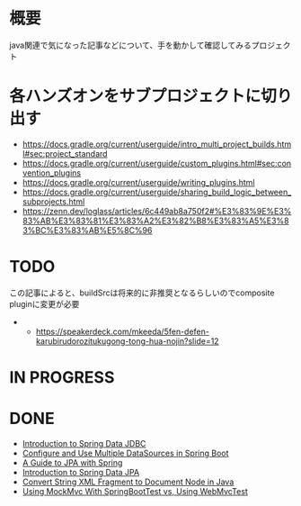 # 概要
java関連で気になった記事などについて、手を動かして確認してみるプロジェクト<br>

# 各ハンズオンをサブプロジェクトに切り出す
- https://docs.gradle.org/current/userguide/intro_multi_project_builds.html#sec:project_standard
- https://docs.gradle.org/current/userguide/custom_plugins.html#sec:convention_plugins
- https://docs.gradle.org/current/userguide/writing_plugins.html
- https://docs.gradle.org/current/userguide/sharing_build_logic_between_subprojects.html
- https://zenn.dev/loglass/articles/6c449ab8a750f2#%E3%83%9E%E3%83%AB%E3%83%81%E3%83%A2%E3%82%B8%E3%83%A5%E3%83%BC%E3%83%AB%E5%8C%96

# TODO
この記事によると、buildSrcは将来的に非推奨となるらしいのでcomposite pluginに変更が必要<br>
- - https://speakerdeck.com/mkeeda/5fen-defen-karubirudorozitukugong-tong-hua-nojin?slide=12

# IN PROGRESS

# DONE
- [Introduction to Spring Data JDBC](https://www.baeldung.com/spring-data-jdbc-intro)
- [Configure and Use Multiple DataSources in Spring Boot](https://www.baeldung.com/spring-boot-configure-multiple-datasources)
- [A Guide to JPA with Spring](https://www.baeldung.com/the-persistence-layer-with-spring-and-jpa)
- [Introduction to Spring Data JPA](https://www.baeldung.com/the-persistence-layer-with-spring-data-jpa)
- [Convert String XML Fragment to Document Node in Java](https://www.baeldung.com/java-xml-fragment-document-node)
- [Using MockMvc With SpringBootTest vs, Using WebMvcTest](https://www.baeldung.com/spring-mockmvc-vs-webmvctest)